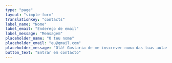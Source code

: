```yaml
---
type: "page"
layout: "simple-form"
translationKey: "contacts"
label_name: "Nome"
label_email: "Endereço de email"
label_message: "Mensagem"
placeholder_name: "O teu nome"
placeholder_email: "eu@gmail.com"
placeholder_message: "Olá! Gostaria de me inscrever numa das tuas aulas."
button_text: "Entrar em contacto"
---
```

